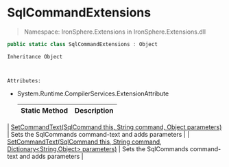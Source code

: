 ﻿


# SqlCommandExtensions

> Namespace: IronSphere.Extensions in  IronSphere.Extensions.dll



```csharp
public static class SqlCommandExtensions : Object
```

    Inheritance Object


    
    Attributes:
        
* System.Runtime.CompilerServices.ExtensionAttribute




    | Static Method | Description |
    | --- | --- |
| [SetCommandText(SqlCommand this, String command, Object parameters)](SqlCommandExtensions.SetCommandText(SqlCommand,String,Object)) | Sets the SqlCommands command-text and adds parameters |
| [SetCommandText(SqlCommand this, String command, Dictionary&lt;String,Object&gt; parameters)](SqlCommandExtensions.SetCommandText(SqlCommand,String,Dictionary-String,Object-)) | Sets the SqlCommands command-text and adds parameters |
